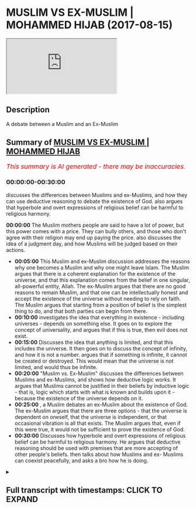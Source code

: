 # MUSLIM VS EX-MUSLIM | MOHAMMED HIJAB (2017-08-15)

<iframe loading='lazy' allow='autoplay' src='https://www.youtube.com/embed/U_vSh7wXQGI'></iframe>

## Description

A debate between a Muslim and an Ex-Muslim

## Summary of [MUSLIM VS EX-MUSLIM | MOHAMMED HIJAB](https://www.youtube.com/watch?v=U_vSh7wXQGI)

*<span style="color:red; font-size:125%">This summary is AI generated - there may be inaccuracies</span>. [](/)*

### <a onclick="modifyYTiframeseektime('0')">00:00:00-00:30:00</a>

discusses the differences between Muslims and ex-Muslims, and how they can use deductive reasoning to debate the existence of God.  also argues that hyperbole and overt expressions of religious belief can be harmful to religious harmony.

**<a onclick="modifyYTiframeseektime('0')">00:00:00</a>** The Muslim mothers people are said to have a lot of power, but this power comes with a price. They can bully others, and those who don't agree with their religion may end up paying the price.  also discusses the idea of a judgment day, and how Muslims will be judged based on their actions.

* **<a onclick="modifyYTiframeseektime('300')">00:05:00</a>** This Muslim and ex-Muslim discussion addresses the reasons why one becomes a Muslim and why one might leave Islam. The Muslim argues that there is a coherent explanation for the existence of the universe, and that this explanation comes from the belief in one singular, all-powerful entity, Allah. The ex-Muslim argues that there are no good reasons to remain Muslim, and that one can be intellectually honest and accept the existence of the universe without needing to rely on faith. The Muslim argues that starting from a position of belief is the simplest thing to do, and that both parties can begin from there.
* **<a onclick="modifyYTiframeseektime('600')">00:10:00</a>** investigates the idea that everything in existence - including universes - depends on something else. It goes on to explore the concept of universality, and argues that if this is true, then evil does not exist.
* **<a onclick="modifyYTiframeseektime('900')">00:15:00</a>** Discusses the idea that anything is limited, and that this includes the universe. It then goes on to discuss the concept of infinity, and how it is not a number. argues that if something is infinite, it cannot be created or destroyed. This would mean that the universe is not limited, and would thus be infinite.
* **<a onclick="modifyYTiframeseektime('1200')">00:20:00</a>**  "Muslim vs. Ex-Muslim" discusses the differences between Muslims and ex-Muslims, and shows how deductive logic works. It argues that Muslims cannot be justified in their beliefs by inductive logic - that is, logic which starts with what is known and builds upon it - because the existence of the universe depends on it.
* **<a onclick="modifyYTiframeseektime('1500')">00:25:00</a>** , a Muslim debates an ex-Muslim about the existence of God. The ex-Muslim argues that there are three options - that the universe is dependent on oneself, that the universe is independent, or that occasional vibration is all that exists. The Muslim argues that, even if this were true, it would not be sufficient to prove the existence of God.
* **<a onclick="modifyYTiframeseektime('1800')">00:30:00</a>** Discusses how hyperbole and overt expressions of religious belief can be harmful to religious harmony. He argues that deductive reasoning should be used with premises that are more accepting of other people's beliefs. then talks about how Muslims and ex- Muslims can coexist peacefully, and asks a bro how he is doing.

<details><summary><h2>Full transcript with timestamps: CLICK TO EXPAND</h2></summary>

<a onclick="modifyYTiframeseektime('0')">0:00:00</a> the Muslim mothers people how big of a  
<a onclick="modifyYTiframeseektime('5')">0:00:05</a> family living initiative is that people  
<a onclick="modifyYTiframeseektime('7')">0:00:07</a> don't hate them child again so what  
<a onclick="modifyYTiframeseektime('11')">0:00:11</a> power do they in this country they  
<a onclick="modifyYTiframeseektime('13')">0:00:13</a> shouldn't have a lot of power by just  
<a onclick="modifyYTiframeseektime('15')">0:00:15</a> not the weight of the law and the  
<a onclick="modifyYTiframeseektime('17')">0:00:17</a> general survive here within their  
<a onclick="modifyYTiframeseektime('19')">0:00:19</a> community friendly have a hell of a  
<a onclick="modifyYTiframeseektime('21')">0:00:21</a> little power and rush is anyone anywhere  
<a onclick="modifyYTiframeseektime('22')">0:00:22</a> yeah accepted but what I would say is  
<a onclick="modifyYTiframeseektime('25')">0:00:25</a> that you know no I can go from there  
<a onclick="modifyYTiframeseektime('27')">0:00:27</a> you'll notice his son begins believe in  
<a onclick="modifyYTiframeseektime('29')">0:00:29</a> and not have a name in in Genesis 922 oh  
<a onclick="modifyYTiframeseektime('38')">0:00:38</a> yeah to do that what not something up I  
<a onclick="modifyYTiframeseektime('41')">0:00:41</a> will say that while we fail I will  
<a onclick="modifyYTiframeseektime('44')">0:00:44</a> hopefully a plea to the people are  
<a onclick="modifyYTiframeseektime('46')">0:00:46</a> watching for yeah people like my money  
<a onclick="modifyYTiframeseektime('48')">0:00:48</a> it's honestly the best thing  
<a onclick="modifyYTiframeseektime('51')">0:00:51</a> to do with someone estate yes is to be  
<a onclick="modifyYTiframeseektime('57')">0:00:57</a> planted and our beautiful suburban about  
<a onclick="modifyYTiframeseektime('60')">0:01:00</a> yourself i okay what / - here if they  
<a onclick="modifyYTiframeseektime('63')">0:01:03</a> don't want to do it in this case  
<a onclick="modifyYTiframeseektime('65')">0:01:05</a> beautiful but do not see that this is to  
<a onclick="modifyYTiframeseektime('71')">0:01:11</a> be some extra either hatred or extra  
<a onclick="modifyYTiframeseektime('73')">0:01:13</a> need to change your conveyor and the  
<a onclick="modifyYTiframeseektime('78')">0:01:18</a> general car guy you get that here  
<a onclick="modifyYTiframeseektime('79')">0:01:19</a> because what it is you see this crater  
<a onclick="modifyYTiframeseektime('81')">0:01:21</a> yes and what you've done I've not gonna  
<a onclick="modifyYTiframeseektime('84')">0:01:24</a> lie to you break it seen as one of the  
<a onclick="modifyYTiframeseektime('86')">0:01:26</a> worst thing you can do  
<a onclick="modifyYTiframeseektime('88')">0:01:28</a> let me tell you something that maybe  
<a onclick="modifyYTiframeseektime('89')">0:01:29</a> someone about when you say that is one  
<a onclick="modifyYTiframeseektime('91')">0:01:31</a> of the worst things you can do that's  
<a onclick="modifyYTiframeseektime('92')">0:01:32</a> just an example of how bullying this  
<a onclick="modifyYTiframeseektime('95')">0:01:35</a> religion is and how it forces people let  
<a onclick="modifyYTiframeseektime('97')">0:01:37</a> me go find it let me do something right  
<a onclick="modifyYTiframeseektime('99')">0:01:39</a> basil who will know this yeah  
<a onclick="modifyYTiframeseektime('103')">0:01:43</a> some people after question and it's a  
<a onclick="modifyYTiframeseektime('106')">0:01:46</a> fun place if you're born from the family  
<a onclick="modifyYTiframeseektime('108')">0:01:48</a> you have an advantage if you look at the  
<a onclick="modifyYTiframeseektime('112')">0:01:52</a> theological perspective if it means that  
<a onclick="modifyYTiframeseektime('114')">0:01:54</a> only it is our machinery yet if Thomas  
<a onclick="modifyYTiframeseektime('117')">0:01:57</a> true and you're born to lose the family  
<a onclick="modifyYTiframeseektime('119')">0:01:59</a> becomes very contem I'm very very  
<a onclick="modifyYTiframeseektime('122')">0:02:02</a> unforgiving yet so they think why would  
<a onclick="modifyYTiframeseektime('125')">0:02:05</a> somebody in the starting line up already  
<a onclick="modifyYTiframeseektime('128')">0:02:08</a> yes I win decides to go to the back I  
<a onclick="modifyYTiframeseektime('131')">0:02:11</a> try all from a much more less abundance  
<a onclick="modifyYTiframeseektime('134')">0:02:14</a> of is exactly the reason is because I'm  
<a onclick="modifyYTiframeseektime('136')">0:02:16</a> intellectually honest and I look at the  
<a onclick="modifyYTiframeseektime('138')">0:02:18</a> arguments why it's our mystery and  
<a onclick="modifyYTiframeseektime('140')">0:02:20</a> there's no garage anonymity no good  
<a onclick="modifyYTiframeseektime('142')">0:02:22</a> reason to believe in so much work I have  
<a onclick="modifyYTiframeseektime('147')">0:02:27</a> aa sole person for that no one's going  
<a onclick="modifyYTiframeseektime('149')">0:02:29</a> to say in the sponsorship okay you know  
<a onclick="modifyYTiframeseektime('151')">0:02:31</a> I'm in a slump phase 988 and this was  
<a onclick="modifyYTiframeseektime('154')">0:02:34</a> also quickie version of dionysis by  
<a onclick="modifyYTiframeseektime('157')">0:02:37</a> Jessica and nothing new in the general  
<a onclick="modifyYTiframeseektime('160')">0:02:40</a> matter there no person like you know you  
<a onclick="modifyYTiframeseektime('162')">0:02:42</a> can say eight is any money I am mayor  
<a onclick="modifyYTiframeseektime('165')">0:02:45</a> design it is Christian or whatever  
<a onclick="modifyYTiframeseektime('168')">0:02:48</a> we know the firaon in 448 accessorize a  
<a onclick="modifyYTiframeseektime('174')">0:02:54</a> short of being welcomed Iraqi desert see  
<a onclick="modifyYTiframeseektime('175')">0:02:55</a> God's Allah forgive that person  
<a onclick="modifyYTiframeseektime('178')">0:02:58</a> who as I said with him because it harder  
<a onclick="modifyYTiframeseektime('181')">0:03:01</a> when you forgive whoever else whereby  
<a onclick="modifyYTiframeseektime('184')">0:03:04</a> healthy one again so ship or deleted he  
<a onclick="modifyYTiframeseektime('187')">0:03:07</a> died upon it then we'll including the  
<a onclick="modifyYTiframeseektime('189')">0:03:09</a> idea that you should be in eternal  
<a onclick="modifyYTiframeseektime('191')">0:03:11</a> Hellfire yeah however people realize  
<a onclick="modifyYTiframeseektime('194')">0:03:14</a> there's been no support section to the  
<a onclick="modifyYTiframeseektime('195')">0:03:15</a> schools yeah which is mentioned in  
<a onclick="modifyYTiframeseektime('197')">0:03:17</a> chapter 17 verse 15 where lot of our  
<a onclick="modifyYTiframeseektime('200')">0:03:20</a> colleges are putting a mod if we have to  
<a onclick="modifyYTiframeseektime('202')">0:03:22</a> have our whole to the sway of people  
<a onclick="modifyYTiframeseektime('204')">0:03:24</a> were to be sent in all this in the field  
<a onclick="modifyYTiframeseektime('207')">0:03:27</a> of business and all over the north of  
<a onclick="modifyYTiframeseektime('209')">0:03:29</a> may have made that was America if you  
<a onclick="modifyYTiframeseektime('212')">0:03:32</a> are look at the hot rock yeah people of  
<a onclick="modifyYTiframeseektime('217')">0:03:37</a> misogyny go back anyways all of these  
<a onclick="modifyYTiframeseektime('221')">0:03:41</a> words indicate to us if someone for  
<a onclick="modifyYTiframeseektime('223')">0:03:43</a> example type in ACS yeah well you didn't  
<a onclick="modifyYTiframeseektime('226')">0:03:46</a> know impactful some believe the Bible go  
<a onclick="modifyYTiframeseektime('228')">0:03:48</a> or he is not a Christian you've never  
<a onclick="modifyYTiframeseektime('229')">0:03:49</a> heard of it um never look like yeah we  
<a onclick="modifyYTiframeseektime('232')">0:03:52</a> don't see that person is going to know  
<a onclick="modifyYTiframeseektime('233')">0:03:53</a> that person to Brooks inhibit at work is  
<a onclick="modifyYTiframeseektime('236')">0:03:56</a> then you be dodging erection analysis  
<a onclick="modifyYTiframeseektime('238')">0:03:58</a> what will happen according to the  
<a onclick="modifyYTiframeseektime('240')">0:04:00</a> original plan  
<a onclick="modifyYTiframeseektime('241')">0:04:01</a> in fact and there's a high be funded you  
<a onclick="modifyYTiframeseektime('244')">0:04:04</a> will be proud to defend early on the day  
<a onclick="modifyYTiframeseektime('245')">0:04:05</a> of judgment because up what will you  
<a onclick="modifyYTiframeseektime('248')">0:04:08</a> judgment be based on God's will give  
<a onclick="modifyYTiframeseektime('250')">0:04:10</a> them a crucified Taylor I'm saying is  
<a onclick="modifyYTiframeseektime('253')">0:04:13</a> know nothing about because you don't  
<a onclick="modifyYTiframeseektime('255')">0:04:15</a> know what God wanted in the you yes but  
<a onclick="modifyYTiframeseektime('259')">0:04:19</a> he could have been a rapist and murderer  
<a onclick="modifyYTiframeseektime('260')">0:04:20</a> few a charitable person yes so that  
<a onclick="modifyYTiframeseektime('263')">0:04:23</a> really matters as far as I'm gay right  
<a onclick="modifyYTiframeseektime('264')">0:04:24</a> so what does doesn't always sort of you  
<a onclick="modifyYTiframeseektime('266')">0:04:26</a> is basically according to that logic you  
<a onclick="modifyYTiframeseektime('269')">0:04:29</a> win there's some heavy surveying  
<a onclick="modifyYTiframeseektime('270')">0:04:30</a> equipment like in terms of jumpers or  
<a onclick="modifyYTiframeseektime('272')">0:04:32</a> higher and he does it by having trusting  
<a onclick="modifyYTiframeseektime('274')">0:04:34</a> God obvious cuddles and anyway the point  
<a onclick="modifyYTiframeseektime('276')">0:04:36</a> being that Dobies independence house  
<a onclick="modifyYTiframeseektime('280')">0:04:40</a> so one thing is and in the movement  
<a onclick="modifyYTiframeseektime('282')">0:04:42</a> where the where their assumption was  
<a onclick="modifyYTiframeseektime('284')">0:04:44</a> that Muslim power had for born advantage  
<a onclick="modifyYTiframeseektime('286')">0:04:46</a> because they are born into a family  
<a onclick="modifyYTiframeseektime('288')">0:04:48</a> actually the truth is that you could  
<a onclick="modifyYTiframeseektime('292')">0:04:52</a> have more of a problem as a Muslim  
<a onclick="modifyYTiframeseektime('296')">0:04:56</a> warning and with your family  
<a onclick="modifyYTiframeseektime('298')">0:04:58</a> could you very close to the money that  
<a onclick="modifyYTiframeseektime('299')">0:04:59</a> if you are an atheist  
<a onclick="modifyYTiframeseektime('301')">0:05:01</a> if either great is around a sea of  
<a onclick="modifyYTiframeseektime('303')">0:05:03</a> marijuana okay but the thing is I don't  
<a onclick="modifyYTiframeseektime('305')">0:05:05</a> really care because the price is yeah I  
<a onclick="modifyYTiframeseektime('307')">0:05:07</a> would often only clear before it is true  
<a onclick="modifyYTiframeseektime('309')">0:05:09</a> whereas are not very unlikely to be  
<a onclick="modifyYTiframeseektime('312')">0:05:12</a> Juliet  
<a onclick="modifyYTiframeseektime('312')">0:05:12</a> there is no kids because what you're  
<a onclick="modifyYTiframeseektime('314')">0:05:14</a> doing is send me with the Hellfire for  
<a onclick="modifyYTiframeseektime('316')">0:05:16</a> being a situation where I should have  
<a onclick="modifyYTiframeseektime('317')">0:05:17</a> respected that one communitas one side  
<a onclick="modifyYTiframeseektime('319')">0:05:19</a> but guess what what we want to say that  
<a onclick="modifyYTiframeseektime('324')">0:05:24</a> I'm not ready I'm but you're trying to  
<a onclick="modifyYTiframeseektime('327')">0:05:27</a> make me think that there is a bigger  
<a onclick="modifyYTiframeseektime('329')">0:05:29</a> reason for me to not leave Islam because  
<a onclick="modifyYTiframeseektime('332')">0:05:32</a> this is the biggest one suppose that I  
<a onclick="modifyYTiframeseektime('333')">0:05:33</a> just want I'm telling you that first  
<a onclick="modifyYTiframeseektime('335')">0:05:35</a> established that is true first and I  
<a onclick="modifyYTiframeseektime('337')">0:05:37</a> will agree with your establish this  
<a onclick="modifyYTiframeseektime('339')">0:05:39</a> truth there's no good reason for me to  
<a onclick="modifyYTiframeseektime('340')">0:05:40</a> live is also fiction opposite there is  
<a onclick="modifyYTiframeseektime('343')">0:05:43</a> waffles on but I want to show you that  
<a onclick="modifyYTiframeseektime('346')">0:05:46</a> this was a misconception that people  
<a onclick="modifyYTiframeseektime('347')">0:05:47</a> have other news nothing or more missing  
<a onclick="modifyYTiframeseektime('350')">0:05:50</a> so really directed you over those have  
<a onclick="modifyYTiframeseektime('352')">0:05:52</a> something like yes relevant is relevant  
<a onclick="modifyYTiframeseektime('354')">0:05:54</a> now in our school because  
<a onclick="modifyYTiframeseektime('359')">0:05:59</a> now I just inform you of percent yeah  
<a onclick="modifyYTiframeseektime('360')">0:06:00</a> why do you look like  
<a onclick="modifyYTiframeseektime('362')">0:06:02</a> I left a sound because when I was  
<a onclick="modifyYTiframeseektime('364')">0:06:04</a> younger I used to be a Muslim like you  
<a onclick="modifyYTiframeseektime('365')">0:06:05</a> got amorphousness back yet to pray as if  
<a onclick="modifyYTiframeseektime('367')">0:06:07</a> you wouldn't agree I was grateful  
<a onclick="modifyYTiframeseektime('369')">0:06:09</a> ex-wife you love reading books for  
<a onclick="modifyYTiframeseektime('371')">0:06:11</a> everyone yes I found out about a lot of  
<a onclick="modifyYTiframeseektime('373')">0:06:13</a> other ways of looking at the world which  
<a onclick="modifyYTiframeseektime('374')">0:06:14</a> were very different from the Sun and  
<a onclick="modifyYTiframeseektime('375')">0:06:15</a> definitely contradicted some place came  
<a onclick="modifyYTiframeseektime('377')">0:06:17</a> into my head yeah maybe so important  
<a onclick="modifyYTiframeseektime('379')">0:06:19</a> severe don't have enough work born it's  
<a onclick="modifyYTiframeseektime('381')">0:06:21</a> like my first four three two distinct  
<a onclick="modifyYTiframeseektime('382')">0:06:22</a> industry so I said you know what I could  
<a onclick="modifyYTiframeseektime('385')">0:06:25</a> find out lots of different things about  
<a onclick="modifyYTiframeseektime('386')">0:06:26</a> things but I am I ever going to notice  
<a onclick="modifyYTiframeseektime('387')">0:06:27</a> it too and less intellectually honest  
<a onclick="modifyYTiframeseektime('389')">0:06:29</a> and being intellectually honest means I  
<a onclick="modifyYTiframeseektime('391')">0:06:31</a> will accept the things I think I know  
<a onclick="modifyYTiframeseektime('393')">0:06:33</a> the things I think when I could you  
<a onclick="modifyYTiframeseektime('395')">0:06:35</a> possibly find out and the things I think  
<a onclick="modifyYTiframeseektime('397')">0:06:37</a> I don't know a person register again how  
<a onclick="modifyYTiframeseektime('401')">0:06:41</a> to be an imprecatory I want to know  
<a onclick="modifyYTiframeseektime('402')">0:06:42</a> where you're from India how long did you  
<a onclick="modifyYTiframeseektime('405')">0:06:45</a> know it is like you said that the very  
<a onclick="modifyYTiframeseektime('408')">0:06:48</a> now I'll find us a like epistemological  
<a onclick="modifyYTiframeseektime('411')">0:06:51</a> framework of the same however I knew you  
<a onclick="modifyYTiframeseektime('415')">0:06:55</a> realize it because of it to the slammer  
<a onclick="modifyYTiframeseektime('417')">0:06:57</a> so what all the things that you realize  
<a onclick="modifyYTiframeseektime('419')">0:06:59</a> for example I did innovation there's  
<a onclick="modifyYTiframeseektime('421')">0:07:01</a> another religion which seems to have a  
<a onclick="modifyYTiframeseektime('422')">0:07:02</a> pod this is a different book from from  
<a onclick="modifyYTiframeseektime('424')">0:07:04</a> this angle one how do I know which is  
<a onclick="modifyYTiframeseektime('426')">0:07:06</a> the true good I always a pushing that's  
<a onclick="modifyYTiframeseektime('428')">0:07:08</a> a good Christian girl I like the  
<a onclick="modifyYTiframeseektime('430')">0:07:10</a> Christian in the face of it's a lot of  
<a onclick="modifyYTiframeseektime('431')">0:07:11</a> our commercial oppression player these  
<a onclick="modifyYTiframeseektime('433')">0:07:13</a> are to be how do you know why am i he  
<a onclick="modifyYTiframeseektime('436')">0:07:16</a> asked me to open like open the question  
<a onclick="modifyYTiframeseektime('437')">0:07:17</a> here why my mom was the rest of a person  
<a onclick="modifyYTiframeseektime('440')">0:07:20</a> under video I said to him the reason why  
<a onclick="modifyYTiframeseektime('443')">0:07:23</a> I am a Muslim first and foremost because  
<a onclick="modifyYTiframeseektime('446')">0:07:26</a> number one I believe that the most  
<a onclick="modifyYTiframeseektime('449')">0:07:29</a> coherent explanation why we are here and  
<a onclick="modifyYTiframeseektime('452')">0:07:32</a> oppression of the universe is there was  
<a onclick="modifyYTiframeseektime('454')">0:07:34</a> one singular entity that created the  
<a onclick="modifyYTiframeseektime('456')">0:07:36</a> universe and that when you should  
<a onclick="modifyYTiframeseektime('458')">0:07:38</a> worship therefore heaven that rather  
<a onclick="modifyYTiframeseektime('460')">0:07:40</a> than healthy from because that was the  
<a onclick="modifyYTiframeseektime('461')">0:07:41</a> Christian contained I knew we wanted to  
<a onclick="modifyYTiframeseektime('463')">0:07:43</a> thank you very much answered this washes  
<a onclick="modifyYTiframeseektime('465')">0:07:45</a> you might actually when I looked at when  
<a onclick="modifyYTiframeseektime('471')">0:07:51</a> I looked at other religions like for  
<a onclick="modifyYTiframeseektime('473')">0:07:53</a> example if you look at the six or seven  
<a onclick="modifyYTiframeseektime('474')">0:07:54</a> were major world religion can my  
<a onclick="modifyYTiframeseektime('477')">0:07:57</a> creation I'm sure I'm sure you'll agree  
<a onclick="modifyYTiframeseektime('479')">0:07:59</a> with me is that week when it comes to  
<a onclick="modifyYTiframeseektime('481')">0:08:01</a> uncompromising will appears again salami  
<a onclick="modifyYTiframeseektime('484')">0:08:04</a> the most strict so for example the  
<a onclick="modifyYTiframeseektime('486')">0:08:06</a> Christian faith there are no tricks what  
<a onclick="modifyYTiframeseektime('488')">0:08:08</a> to do it true no slimy like number my  
<a onclick="modifyYTiframeseektime('491')">0:08:11</a> premise was but I believe that the most  
<a onclick="modifyYTiframeseektime('493')">0:08:13</a> coherent explanation who universe being  
<a onclick="modifyYTiframeseektime('498')">0:08:18</a> in existence when maybe in may not be  
<a onclick="modifyYTiframeseektime('500')">0:08:20</a> maintainable  
<a onclick="modifyYTiframeseektime('501')">0:08:21</a> was that there was one singular entity  
<a onclick="modifyYTiframeseektime('504')">0:08:24</a> which I call let's say Allah God where  
<a onclick="modifyYTiframeseektime('507')">0:08:27</a> we won :  
<a onclick="modifyYTiframeseektime('508')">0:08:28</a> and then this entropy is brought right  
<a onclick="modifyYTiframeseektime('511')">0:08:31</a> to the universe failure yes  
<a onclick="modifyYTiframeseektime('514')">0:08:34</a> yeah I conceive good reasons to think in  
<a onclick="modifyYTiframeseektime('515')">0:08:35</a> that because I used to think that and  
<a onclick="modifyYTiframeseektime('517')">0:08:37</a> then when I realized that there was  
<a onclick="modifyYTiframeseektime('518')">0:08:38</a> actually physical explanation for pretty  
<a onclick="modifyYTiframeseektime('520')">0:08:40</a> much everything that we normally hold  
<a onclick="modifyYTiframeseektime('522')">0:08:42</a> but in position both unnecessary  
<a onclick="modifyYTiframeseektime('525')">0:08:45</a> dependency to make up amiable right so  
<a onclick="modifyYTiframeseektime('527')">0:08:47</a> like you know from becoming infected  
<a onclick="modifyYTiframeseektime('530')">0:08:50</a> as you know I really brought your media  
<a onclick="modifyYTiframeseektime('536')">0:08:56</a> book that you make rap yo why you were  
<a onclick="modifyYTiframeseektime('540')">0:09:00</a> saying with that and he even said this  
<a onclick="modifyYTiframeseektime('541')">0:09:01</a> to 100 roses when he met my body oh yeah  
<a onclick="modifyYTiframeseektime('545')">0:09:05</a> I played that door yeah that's what  
<a onclick="modifyYTiframeseektime('547')">0:09:07</a> business we go to but you know you  
<a onclick="modifyYTiframeseektime('549')">0:09:09</a> believe in our God that wants prayers  
<a onclick="modifyYTiframeseektime('552')">0:09:12</a> and the merciful that look he's right  
<a onclick="modifyYTiframeseektime('555')">0:09:15</a> yeah if you cannot prove every absolute  
<a onclick="modifyYTiframeseektime('558')">0:09:18</a> pure for tomorrow  
<a onclick="modifyYTiframeseektime('560')">0:09:20</a> I don't think you can continue okay but  
<a onclick="modifyYTiframeseektime('562')">0:09:22</a> you can't even prove him this is what I  
<a onclick="modifyYTiframeseektime('566')">0:09:26</a> wanted to happen  
<a onclick="modifyYTiframeseektime('567')">0:09:27</a> I understand when you're here appreciate  
<a onclick="modifyYTiframeseektime('569')">0:09:29</a> the fact that we are having a proper  
<a onclick="modifyYTiframeseektime('571')">0:09:31</a> conversation but really what it comes  
<a onclick="modifyYTiframeseektime('573')">0:09:33</a> down to is what's the starting point now  
<a onclick="modifyYTiframeseektime('575')">0:09:35</a> the coin three is we have to accept that  
<a onclick="modifyYTiframeseektime('578')">0:09:38</a> the universe except the universe exists  
<a onclick="modifyYTiframeseektime('581')">0:09:41</a> then we don't you go help your question  
<a onclick="modifyYTiframeseektime('583')">0:09:43</a> here is where we start from is crucial  
<a onclick="modifyYTiframeseektime('586')">0:09:46</a> now where we do start from there believe  
<a onclick="modifyYTiframeseektime('588')">0:09:48</a> every business I believe the universe  
<a onclick="modifyYTiframeseektime('590')">0:09:50</a> exists because you believe yes I believe  
<a onclick="modifyYTiframeseektime('593')">0:09:53</a> that is a new believe you agree yes I  
<a onclick="modifyYTiframeseektime('595')">0:09:55</a> believe have rush mental a new baby  
<a onclick="modifyYTiframeseektime('597')">0:09:57</a> imagination now we can start from here  
<a onclick="modifyYTiframeseektime('599')">0:09:59</a> will be the simply thing and we both  
<a onclick="modifyYTiframeseektime('601')">0:10:01</a> assumed them yet let's have a  
<a onclick="modifyYTiframeseektime('602')">0:10:02</a> conversation  
<a onclick="modifyYTiframeseektime('603')">0:10:03</a> okay now why do you think what is okay  
<a onclick="modifyYTiframeseektime('605')">0:10:05</a> I'm going to pour for you  
<a onclick="modifyYTiframeseektime('610')">0:10:10</a> - Elam everything with limits my  
<a onclick="modifyYTiframeseektime('615')">0:10:15</a> vulnerable with limited mary game  
<a onclick="modifyYTiframeseektime('618')">0:10:18</a> everything will be available but if  
<a onclick="modifyYTiframeseektime('619')">0:10:19</a> there is no popping out I don't know  
<a onclick="modifyYTiframeseektime('625')">0:10:25</a> anything that exists is here yeah has  
<a onclick="modifyYTiframeseektime('629')">0:10:29</a> limited variables not a minion and  
<a onclick="modifyYTiframeseektime('631')">0:10:31</a> they're benign does everything have  
<a onclick="modifyYTiframeseektime('632')">0:10:32</a> limited variable universe and I okay the  
<a onclick="modifyYTiframeseektime('635')">0:10:35</a> point of everything our observation  
<a onclick="modifyYTiframeseektime('637')">0:10:37</a> which have limited variables this is  
<a onclick="modifyYTiframeseektime('639')">0:10:39</a> everything  
<a onclick="modifyYTiframeseektime('639')">0:10:39</a> yeah okay everything that was an  
<a onclick="modifyYTiframeseektime('642')">0:10:42</a> emergency in it depends upon something  
<a onclick="modifyYTiframeseektime('645')">0:10:45</a> okay well I don't know really another  
<a onclick="modifyYTiframeseektime('650')">0:10:50</a> know what never you're talking out now  
<a onclick="modifyYTiframeseektime('652')">0:10:52</a> the depends you have you say everything  
<a onclick="modifyYTiframeseektime('655')">0:10:55</a> and you're talking about Pacific Life  
<a onclick="modifyYTiframeseektime('656')">0:10:56</a> that's a different point from everything  
<a onclick="modifyYTiframeseektime('659')">0:10:59</a> as in every single atom and quantum  
<a onclick="modifyYTiframeseektime('661')">0:11:01</a> level of everything so essentially we  
<a onclick="modifyYTiframeseektime('664')">0:11:04</a> talk about it with the science again  
<a onclick="modifyYTiframeseektime('665')">0:11:05</a> depending on quantum realities  
<a onclick="modifyYTiframeseektime('667')">0:11:07</a> everything is everything and everything  
<a onclick="modifyYTiframeseektime('669')">0:11:09</a> does relate to everything else right so  
<a onclick="modifyYTiframeseektime('670')">0:11:10</a> you would agree that well it very well  
<a onclick="modifyYTiframeseektime('673')">0:11:13</a> not in the sense that there's a linear  
<a onclick="modifyYTiframeseektime('675')">0:11:15</a> structure I mean it depends on this and  
<a onclick="modifyYTiframeseektime('677')">0:11:17</a> disciplines of this no not over here in  
<a onclick="modifyYTiframeseektime('679')">0:11:19</a> the universe depends everything else so  
<a onclick="modifyYTiframeseektime('681')">0:11:21</a> here what you said is that it is not  
<a onclick="modifyYTiframeseektime('683')">0:11:23</a> have to be a linear structure I do  
<a onclick="modifyYTiframeseektime('687')">0:11:27</a> you [ __ ] [ __ ] shame I'm not I'm  
<a onclick="modifyYTiframeseektime('691')">0:11:31</a> talking about penises limiting one thing  
<a onclick="modifyYTiframeseektime('693')">0:11:33</a> relying on one thing else yes choose  
<a onclick="modifyYTiframeseektime('695')">0:11:35</a> this is that simple fact of Alleluia  
<a onclick="modifyYTiframeseektime('697')">0:11:37</a> everything is right I'm sorry you're  
<a onclick="modifyYTiframeseektime('699')">0:11:39</a> saying that for example doesn't have to  
<a onclick="modifyYTiframeseektime('702')">0:11:42</a> relate to a linear structure which is  
<a onclick="modifyYTiframeseektime('704')">0:11:44</a> based on some part of time okay I didn't  
<a onclick="modifyYTiframeseektime('710')">0:11:50</a> prepare to give up my linear structure  
<a onclick="modifyYTiframeseektime('712')">0:11:52</a> IQs you you said that everything is  
<a onclick="modifyYTiframeseektime('715')">0:11:55</a> known words you said that everything has  
<a onclick="modifyYTiframeseektime('717')">0:11:57</a> it deserved  
<a onclick="modifyYTiframeseektime('718')">0:11:58</a> okay so the universe have them variables  
<a onclick="modifyYTiframeseektime('722')">0:12:02</a> like it therefore the universe depends  
<a onclick="modifyYTiframeseektime('725')">0:12:05</a> upon something else or you see this is  
<a onclick="modifyYTiframeseektime('729')">0:12:09</a> not living that logic you're using about  
<a onclick="modifyYTiframeseektime('731')">0:12:11</a> things you've learnt about within the  
<a onclick="modifyYTiframeseektime('733')">0:12:13</a> universe you are now going to apply that  
<a onclick="modifyYTiframeseektime('735')">0:12:15</a> logic to universal that's a big step to  
<a onclick="modifyYTiframeseektime('738')">0:12:18</a> me Armour if you are because I'm not a  
<a onclick="modifyYTiframeseektime('740')">0:12:20</a> universal by this universe all what  
<a onclick="modifyYTiframeseektime('744')">0:12:24</a> we're saying about this is about the  
<a onclick="modifyYTiframeseektime('746')">0:12:26</a> first balloon event that you what you're  
<a onclick="modifyYTiframeseektime('747')">0:12:27</a> saying by this university depends on  
<a onclick="modifyYTiframeseektime('748')">0:12:28</a> something else  
<a onclick="modifyYTiframeseektime('748')">0:12:28</a> why said first so the udemy logic at the  
<a onclick="modifyYTiframeseektime('752')">0:12:32</a> sale of inside the universe one to talk  
<a onclick="modifyYTiframeseektime('754')">0:12:34</a> about how the universe must also be  
<a onclick="modifyYTiframeseektime('756')">0:12:36</a> succumb to that magic you know you know  
<a onclick="modifyYTiframeseektime('758')">0:12:38</a> did you know what you described  
<a onclick="modifyYTiframeseektime('759')">0:12:39</a> something calls the fallacy of  
<a onclick="modifyYTiframeseektime('760')">0:12:40</a> composition yeah that's not one referral  
<a onclick="modifyYTiframeseektime('763')">0:12:43</a> I'm I'm making and these are principles  
<a onclick="modifyYTiframeseektime('766')">0:12:46</a> which I'm not improving and do these  
<a onclick="modifyYTiframeseektime('768')">0:12:48</a> principles limit themselves to the  
<a onclick="modifyYTiframeseektime('769')">0:12:49</a> universe if they do why would they well  
<a onclick="modifyYTiframeseektime('772')">0:12:52</a> so you're saying that we've learned  
<a onclick="modifyYTiframeseektime('773')">0:12:53</a> something about the universe therefore  
<a onclick="modifyYTiframeseektime('775')">0:12:55</a> that tells us how to universities  
<a onclick="modifyYTiframeseektime('776')">0:12:56</a> because you know obviously universes so  
<a onclick="modifyYTiframeseektime('778')">0:12:58</a> how you telling me that you know how do  
<a onclick="modifyYTiframeseektime('780')">0:13:00</a> you know that the universe depends on  
<a onclick="modifyYTiframeseektime('782')">0:13:02</a> something else you don't know nothing  
<a onclick="modifyYTiframeseektime('783')">0:13:03</a> about anything outside this unity I'm  
<a onclick="modifyYTiframeseektime('785')">0:13:05</a> not so maybe there is on the right well  
<a onclick="modifyYTiframeseektime('786')">0:13:06</a> maybe there is nothing outside this  
<a onclick="modifyYTiframeseektime('787')">0:13:07</a> universe and therefore the universe  
<a onclick="modifyYTiframeseektime('789')">0:13:09</a> doesn't depend on any other thing  
<a onclick="modifyYTiframeseektime('791')">0:13:11</a> let me go back here for you to claim  
<a onclick="modifyYTiframeseektime('795')">0:13:15</a> that the universe also depends on an  
<a onclick="modifyYTiframeseektime('797')">0:13:17</a> external thing is an assertion that you  
<a onclick="modifyYTiframeseektime('799')">0:13:19</a> cannot prove let me say it again  
<a onclick="modifyYTiframeseektime('801')">0:13:21</a> yes we agree you said yourself in your  
<a onclick="modifyYTiframeseektime('803')">0:13:23</a> own work that everything in existence  
<a onclick="modifyYTiframeseektime('806')">0:13:26</a> yeah I said everything in the universe  
<a onclick="modifyYTiframeseektime('809')">0:13:29</a> depends on everything else before that  
<a onclick="modifyYTiframeseektime('812')">0:13:32</a> what the price fine I'm concerned honest  
<a onclick="modifyYTiframeseektime('813')">0:13:33</a> today we are only talking about the  
<a onclick="modifyYTiframeseektime('814')">0:13:34</a> universe we're not talking about size  
<a onclick="modifyYTiframeseektime('816')">0:13:36</a> really matter  
<a onclick="modifyYTiframeseektime('817')">0:13:37</a> anything with limited variables depends  
<a onclick="modifyYTiframeseektime('820')">0:13:40</a> upon proper dose that's why I'm in  
<a onclick="modifyYTiframeseektime('824')">0:13:44</a> physiology in psychology on believe that  
<a onclick="modifyYTiframeseektime('827')">0:13:47</a> to talk about university but now you're  
<a onclick="modifyYTiframeseektime('834')">0:13:54</a> talking about everything in the universe  
<a onclick="modifyYTiframeseektime('835')">0:13:55</a> and always universe it no potentiation  
<a onclick="modifyYTiframeseektime('838')">0:13:58</a> event or potential universes all  
<a onclick="modifyYTiframeseektime('842')">0:14:02</a> universes where the basic physical exam  
<a onclick="modifyYTiframeseektime('847')">0:14:07</a> this is Robert in confusion you are  
<a onclick="modifyYTiframeseektime('850')">0:14:10</a> academically why would make sense that  
<a onclick="modifyYTiframeseektime('852')">0:14:12</a> is a matter of role the Mary one name or  
<a onclick="modifyYTiframeseektime('855')">0:14:15</a> the logic of things in the universe  
<a onclick="modifyYTiframeseektime('858')">0:14:18</a> depending on each other also applies to  
<a onclick="modifyYTiframeseektime('860')">0:14:20</a> the universe you said I said nothing  
<a onclick="modifyYTiframeseektime('870')">0:14:30</a> about of evil all right  
<a onclick="modifyYTiframeseektime('872')">0:14:32</a> well you are still claiming there's  
<a onclick="modifyYTiframeseektime('873')">0:14:33</a> something  
<a onclick="modifyYTiframeseektime('876')">0:14:36</a> you're claiming that this universe  
<a onclick="modifyYTiframeseektime('878')">0:14:38</a> depends on something external to this  
<a onclick="modifyYTiframeseektime('880')">0:14:40</a> universe otherwise otherwise you'd agree  
<a onclick="modifyYTiframeseektime('883')">0:14:43</a> with me when I saw everything in the  
<a onclick="modifyYTiframeseektime('884')">0:14:44</a> universe depends on everything in the  
<a onclick="modifyYTiframeseektime('885')">0:14:45</a> universe okay are you saying okay I  
<a onclick="modifyYTiframeseektime('887')">0:14:47</a> understand your point out yes yes I get  
<a onclick="modifyYTiframeseektime('889')">0:14:49</a> you answer yes I understand sorry first  
<a onclick="modifyYTiframeseektime('892')">0:14:52</a> oh yeah the ownership really has three  
<a onclick="modifyYTiframeseektime('894')">0:14:54</a> points yeah you can either say that the  
<a onclick="modifyYTiframeseektime('897')">0:14:57</a> universe is dependent upon itself which  
<a onclick="modifyYTiframeseektime('900')">0:15:00</a> is what you're saying  
<a onclick="modifyYTiframeseektime('900')">0:15:00</a> yeah you said everything in this  
<a onclick="modifyYTiframeseektime('902')">0:15:02</a> universe is eternal women you started  
<a onclick="modifyYTiframeseektime('904')">0:15:04</a> you started this for my sentence about  
<a onclick="modifyYTiframeseektime('907')">0:15:07</a> anything anything that has unlimited  
<a onclick="modifyYTiframeseektime('909')">0:15:09</a> variables yeah that's what I go have new  
<a onclick="modifyYTiframeseektime('912')">0:15:12</a> stuff limited anything that has limited  
<a onclick="modifyYTiframeseektime('913')">0:15:13</a> variables depends on something else  
<a onclick="modifyYTiframeseektime('915')">0:15:15</a> right so fine in school practical  
<a onclick="modifyYTiframeseektime('919')">0:15:19</a> day-to-day terms that might well be true  
<a onclick="modifyYTiframeseektime('920')">0:15:20</a> okay but the fact is we don't know  
<a onclick="modifyYTiframeseektime('922')">0:15:22</a> whether that applies to the universe  
<a onclick="modifyYTiframeseektime('923')">0:15:23</a> itself  
<a onclick="modifyYTiframeseektime('924')">0:15:24</a> not exactly the universe so I to the  
<a onclick="modifyYTiframeseektime('927')">0:15:27</a> unit right show me how I said everything  
<a onclick="modifyYTiframeseektime('929')">0:15:29</a> that my first from this was that  
<a onclick="modifyYTiframeseektime('931')">0:15:31</a> anything was limited variables yeah  
<a onclick="modifyYTiframeseektime('934')">0:15:34</a> depends upon something so first of all  
<a onclick="modifyYTiframeseektime('936')">0:15:36</a> demonstrate the universe has limited  
<a onclick="modifyYTiframeseektime('937')">0:15:37</a> variables then depend why is it so show  
<a onclick="modifyYTiframeseektime('939')">0:15:39</a> me what it depends operator because if  
<a onclick="modifyYTiframeseektime('941')">0:15:41</a> the universe turns out to be infinite  
<a onclick="modifyYTiframeseektime('942')">0:15:42</a> there could be infinite variable as well  
<a onclick="modifyYTiframeseektime('944')">0:15:44</a> and we don't know darn product when I  
<a onclick="modifyYTiframeseektime('946')">0:15:46</a> say infinite well when I say limited  
<a onclick="modifyYTiframeseektime('947')">0:15:47</a> verbal  
<a onclick="modifyYTiframeseektime('948')">0:15:48</a> you agree your view of me that the  
<a onclick="modifyYTiframeseektime('950')">0:15:50</a> universe has limited very well no  
<a onclick="modifyYTiframeseektime('952')">0:15:52</a> actually I don't know because the  
<a onclick="modifyYTiframeseektime('953')">0:15:53</a> universe or they why are infinite  
<a onclick="modifyYTiframeseektime('955')">0:15:55</a> because my brain for the sake of  
<a onclick="modifyYTiframeseektime('956')">0:15:56</a> argument even if it's been there was a  
<a onclick="modifyYTiframeseektime('958')">0:15:58</a> breathing on it yeah but I'm just saying  
<a onclick="modifyYTiframeseektime('959')">0:15:59</a> okay even if it this even if I go back  
<a onclick="modifyYTiframeseektime('962')">0:16:02</a> to that position the fact though we're  
<a onclick="modifyYTiframeseektime('963')">0:16:03</a> not saying for the sake of our you still  
<a onclick="modifyYTiframeseektime('964')">0:16:04</a> have to demonstrate that the universe  
<a onclick="modifyYTiframeseektime('966')">0:16:06</a> actually is that case and what does the  
<a onclick="modifyYTiframeseektime('968')">0:16:08</a> famous go for it yeah if they're limited  
<a onclick="modifyYTiframeseektime('971')">0:16:11</a> is just way too simple role as a please  
<a onclick="modifyYTiframeseektime('973')">0:16:13</a> oh you're really struggling with limited  
<a onclick="modifyYTiframeseektime('975')">0:16:15</a> variable green for sure it depends on  
<a onclick="modifyYTiframeseektime('976')">0:16:16</a> something else also please this is what  
<a onclick="modifyYTiframeseektime('978')">0:16:18</a> does that even mean mister  
<a onclick="modifyYTiframeseektime('980')">0:16:20</a> who is discussing serious is it easier  
<a onclick="modifyYTiframeseektime('982')">0:16:22</a> in the discussion I'm not look I'm just  
<a onclick="modifyYTiframeseektime('984')">0:16:24</a> talking about rational concept I haven't  
<a onclick="modifyYTiframeseektime('986')">0:16:26</a> even mentioned religion I know there  
<a onclick="modifyYTiframeseektime('988')">0:16:28</a> might be some pressure on YouTube I  
<a onclick="modifyYTiframeseektime('990')">0:16:30</a> don't know any number I don't understand  
<a onclick="modifyYTiframeseektime('992')">0:16:32</a> where your friend age just gets into the  
<a onclick="modifyYTiframeseektime('993')">0:16:33</a> program gets the program let's just take  
<a onclick="modifyYTiframeseektime('996')">0:16:36</a> a simple example are they limited or  
<a onclick="modifyYTiframeseektime('998')">0:16:38</a> unlimited amounts of stars in the  
<a onclick="modifyYTiframeseektime('1000')">0:16:40</a> universe I don't know okay if you think  
<a onclick="modifyYTiframeseektime('1003')">0:16:43</a> if you know the thumb because the  
<a onclick="modifyYTiframeseektime('1004')">0:16:44</a> supernova yeah a supernova is a  
<a onclick="modifyYTiframeseektime('1007')">0:16:47</a> wonderful bias now okay if a sequin over  
<a onclick="modifyYTiframeseektime('1010')">0:16:50</a> happens and you have one left or in the  
<a onclick="modifyYTiframeseektime('1013')">0:16:53</a> universe yes if that happened it does  
<a onclick="modifyYTiframeseektime('1017')">0:16:57</a> unlimited amount of the universe and one  
<a onclick="modifyYTiframeseektime('1019')">0:16:59</a> star by how many stars are there  
<a onclick="modifyYTiframeseektime('1021')">0:17:01</a> negative our names in a month  
<a onclick="modifyYTiframeseektime('1024')">0:17:04</a> it's the universe as a limited amount of  
<a onclick="modifyYTiframeseektime('1027')">0:17:07</a> sighs well I'm limited amount as well  
<a onclick="modifyYTiframeseektime('1028')">0:17:08</a> you're sick with this York yeah yeah  
<a onclick="modifyYTiframeseektime('1030')">0:17:10</a> we're talking about unlimited or limited  
<a onclick="modifyYTiframeseektime('1033')">0:17:13</a> in it as I if I say that you've got  
<a onclick="modifyYTiframeseektime('1035')">0:17:15</a> unlimited amount of puzzle universe  
<a onclick="modifyYTiframeseektime('1037')">0:17:17</a> there and then one star dies for a  
<a onclick="modifyYTiframeseektime('1040')">0:17:20</a> supernova  
<a onclick="modifyYTiframeseektime('1041')">0:17:21</a> do you have unlimited of limited amount  
<a onclick="modifyYTiframeseektime('1043')">0:17:23</a> of problem did you start with the  
<a onclick="modifyYTiframeseektime('1045')">0:17:25</a> limited amount I'm just saying whatever  
<a onclick="modifyYTiframeseektime('1047')">0:17:27</a> if I believe I have an unlimited amount  
<a onclick="modifyYTiframeseektime('1049')">0:17:29</a> and we always do get unlimited amount  
<a onclick="modifyYTiframeseektime('1050')">0:17:30</a> they decide we're limited Ibaka way was  
<a onclick="modifyYTiframeseektime('1052')">0:17:32</a> yeah is willing to minus 1 equals  
<a onclick="modifyYTiframeseektime('1054')">0:17:34</a> infinite suppose in another episode  
<a onclick="modifyYTiframeseektime('1055')">0:17:35</a> Richard you can't have you commit to  
<a onclick="modifyYTiframeseektime('1057')">0:17:37</a> myself if anything - one doesn't exist  
<a onclick="modifyYTiframeseektime('1059')">0:17:39</a> if they're construct which is a  
<a onclick="modifyYTiframeseektime('1061')">0:17:41</a> contradiction in terms  
<a onclick="modifyYTiframeseektime('1062')">0:17:42</a> brief until infinity by right nature you  
<a onclick="modifyYTiframeseektime('1065')">0:17:45</a> can't add or minus P so if you could go  
<a onclick="modifyYTiframeseektime('1067')">0:17:47</a> in that direction for infinite how does  
<a onclick="modifyYTiframeseektime('1069')">0:17:49</a> that mean that you couldn't go from 1  
<a onclick="modifyYTiframeseektime('1071')">0:17:51</a> meter closest incident as well things  
<a onclick="modifyYTiframeseektime('1072')">0:17:52</a> aren't going as okay why not because if  
<a onclick="modifyYTiframeseektime('1075')">0:17:55</a> you take away look if you have an  
<a onclick="modifyYTiframeseektime('1077')">0:17:57</a> infinite amount of stars and you take  
<a onclick="modifyYTiframeseektime('1079')">0:17:59</a> one far away then you have infinity  
<a onclick="modifyYTiframeseektime('1081')">0:18:01</a> minus 1 now you still have been seen  
<a onclick="modifyYTiframeseektime('1083')">0:18:03</a> that's the public contradiction well  
<a onclick="modifyYTiframeseektime('1086')">0:18:06</a> apparently this is embarrassing a little  
<a onclick="modifyYTiframeseektime('1088')">0:18:08</a> embarrassing because infinity is not a  
<a onclick="modifyYTiframeseektime('1090')">0:18:10</a> number  
<a onclick="modifyYTiframeseektime('1090')">0:18:10</a> infinity the process that will go on  
<a onclick="modifyYTiframeseektime('1092')">0:18:12</a> forever we were saying affinities law is  
<a onclick="modifyYTiframeseektime('1094')">0:18:14</a> not an aperture number 1 so is it  
<a onclick="modifyYTiframeseektime('1097')">0:18:17</a> something the contract if I know forever  
<a onclick="modifyYTiframeseektime('1099')">0:18:19</a> there's much here would say if you have  
<a onclick="modifyYTiframeseektime('1103')">0:18:23</a> an infinite amount of stars and you take  
<a onclick="modifyYTiframeseektime('1105')">0:18:25</a> one away is that feasible which is you  
<a onclick="modifyYTiframeseektime('1107')">0:18:27</a> obviously want to read the book  
<a onclick="modifyYTiframeseektime('1110')">0:18:30</a> I do not be the role you have to if you  
<a onclick="modifyYTiframeseektime('1112')">0:18:32</a> have an infinite number of terms and you  
<a onclick="modifyYTiframeseektime('1114')">0:18:34</a> did anything to it boys will be internet  
<a onclick="modifyYTiframeseektime('1116')">0:18:36</a> because it's an ongoing process actually  
<a onclick="modifyYTiframeseektime('1118')">0:18:38</a> a contradiction right because infinity  
<a onclick="modifyYTiframeseektime('1121')">0:18:41</a> plus or minus one is an event it's not  
<a onclick="modifyYTiframeseektime('1124')">0:18:44</a> it doesn't exist that's right that's a  
<a onclick="modifyYTiframeseektime('1125')">0:18:45</a> contradiction of God Rose do not  
<a onclick="modifyYTiframeseektime('1127')">0:18:47</a> understand it when you treat infinity  
<a onclick="modifyYTiframeseektime('1129')">0:18:49</a> it's not anything you're thinking about  
<a onclick="modifyYTiframeseektime('1131')">0:18:51</a> that when you take the range of it  
<a onclick="modifyYTiframeseektime('1132')">0:18:52</a> you're talking about a process that  
<a onclick="modifyYTiframeseektime('1134')">0:18:54</a> we're going forever but no matter what  
<a onclick="modifyYTiframeseektime('1136')">0:18:56</a> you take will give to it will still go  
<a onclick="modifyYTiframeseektime('1137')">0:18:57</a> on parihaka that's why it's done  
<a onclick="modifyYTiframeseektime('1139')">0:18:59</a> anything wouldn't be stuck with the idea  
<a onclick="modifyYTiframeseektime('1140')">0:19:00</a> of is realistic look you have to  
<a onclick="modifyYTiframeseektime('1142')">0:19:02</a> understand so it's not my fault that you  
<a onclick="modifyYTiframeseektime('1143')">0:19:03</a> don't know business matters there's no  
<a onclick="modifyYTiframeseektime('1144')">0:19:04</a> definition of infinity by the way how  
<a onclick="modifyYTiframeseektime('1146')">0:19:06</a> I'm using it's not basic design  
<a onclick="modifyYTiframeseektime('1153')">0:19:13</a> consultants on preparing bottles of  
<a onclick="modifyYTiframeseektime('1157')">0:19:17</a> water yes even when the star goes in a  
<a onclick="modifyYTiframeseektime('1160')">0:19:20</a> row keyboard this is the no Leela movie  
<a onclick="modifyYTiframeseektime('1161')">0:19:21</a> days ago saying I don't know basic math  
<a onclick="modifyYTiframeseektime('1165')">0:19:25</a> this concept you know I'm saying  
<a onclick="modifyYTiframeseektime('1166')">0:19:26</a> misunderstanding is in okay fine even if  
<a onclick="modifyYTiframeseektime('1168')">0:19:28</a> okay so you have to do it or if you try  
<a onclick="modifyYTiframeseektime('1170')">0:19:30</a> to use it like it's a set number and  
<a onclick="modifyYTiframeseektime('1173')">0:19:33</a> therefore very lately for lazy if you  
<a onclick="modifyYTiframeseektime('1176')">0:19:36</a> three infinitely like a number then the  
<a onclick="modifyYTiframeseektime('1178')">0:19:38</a> idea of making something away your mood  
<a onclick="modifyYTiframeseektime('1180')">0:19:40</a> swings a bit we're changing because it's  
<a onclick="modifyYTiframeseektime('1183')">0:19:43</a> a matter if you remember well it's not a  
<a onclick="modifyYTiframeseektime('1184')">0:19:44</a> number it comes even if they're  
<a onclick="modifyYTiframeseektime('1187')">0:19:47</a> interrupts awesome I don't know is it  
<a onclick="modifyYTiframeseektime('1189')">0:19:49</a> possible to create a muscles anyway what  
<a onclick="modifyYTiframeseektime('1191')">0:19:51</a> if I don't know then we might have a  
<a onclick="modifyYTiframeseektime('1192')">0:19:52</a> winner  
<a onclick="modifyYTiframeseektime('1193')">0:19:53</a> I don't know if it's possible or not  
<a onclick="modifyYTiframeseektime('1196')">0:19:56</a> always going out of LMR every single  
<a onclick="modifyYTiframeseektime('1198')">0:19:58</a> variable there is nearly like oh I don't  
<a onclick="modifyYTiframeseektime('1200')">0:20:00</a> know these things may be used there I'm  
<a onclick="modifyYTiframeseektime('1202')">0:20:02</a> saying there is saying you never know  
<a onclick="modifyYTiframeseektime('1204')">0:20:04</a> I'm not very good  
<a onclick="modifyYTiframeseektime('1205')">0:20:05</a> you know quite I'm not invincible weapon  
<a onclick="modifyYTiframeseektime('1208')">0:20:08</a> has a limited number of errors you're  
<a onclick="modifyYTiframeseektime('1209')">0:20:09</a> saying Adam I have an unlimited amount  
<a onclick="modifyYTiframeseektime('1211')">0:20:11</a> sir no I'm saying that if the universe  
<a onclick="modifyYTiframeseektime('1213')">0:20:13</a> turns out to be infinite and the number  
<a onclick="modifyYTiframeseektime('1215')">0:20:15</a> of variables could also work in the  
<a onclick="modifyYTiframeseektime('1217')">0:20:17</a> middle so you're saying in the universe  
<a onclick="modifyYTiframeseektime('1219')">0:20:19</a> so but that's not what supposing right  
<a onclick="modifyYTiframeseektime('1222')">0:20:22</a> so why the structure if the universe in  
<a onclick="modifyYTiframeseektime('1226')">0:20:26</a> time is intimate referring to the right  
<a onclick="modifyYTiframeseektime('1228')">0:20:28</a> perfect I'm driving you home is white  
<a onclick="modifyYTiframeseektime('1230')">0:20:30</a> not one factor even with even in fine  
<a onclick="modifyYTiframeseektime('1243')">0:20:43</a> anyway why I'm saying it this is what  
<a onclick="modifyYTiframeseektime('1247')">0:20:47</a> women ardently yeah heavy ease and you  
<a onclick="modifyYTiframeseektime('1253')">0:20:53</a> can have in a limited amount of verbal  
<a onclick="modifyYTiframeseektime('1255')">0:20:55</a> the pendulum come on variables therefore  
<a onclick="modifyYTiframeseektime('1261')">0:21:01</a> the universal time for my health I you  
<a onclick="modifyYTiframeseektime('1264')">0:21:04</a> said before that the universe everything  
<a onclick="modifyYTiframeseektime('1266')">0:21:06</a> the universe in a very very convenient  
<a onclick="modifyYTiframeseektime('1269')">0:21:09</a> as you said that everything in the  
<a onclick="modifyYTiframeseektime('1271')">0:21:11</a> universe depends upon having  
<a onclick="modifyYTiframeseektime('1274')">0:21:14</a> in German yes that's the thousand for  
<a onclick="modifyYTiframeseektime('1277')">0:21:17</a> our great days in that everything it  
<a onclick="modifyYTiframeseektime('1286')">0:21:26</a> depends in the four images which is I  
<a onclick="modifyYTiframeseektime('1288')">0:21:28</a> was actually the traditional psychology  
<a onclick="modifyYTiframeseektime('1290')">0:21:30</a> and if you cannot be that particular  
<a onclick="modifyYTiframeseektime('1292')">0:21:32</a> situation is the truth it cannot be that  
<a onclick="modifyYTiframeseektime('1294')">0:21:34</a> the secular situation is the truth  
<a onclick="modifyYTiframeseektime('1296')">0:21:36</a> cannot be that the secular situation is  
<a onclick="modifyYTiframeseektime('1298')">0:21:38</a> the truth  
<a onclick="modifyYTiframeseektime('1312')">0:21:52</a> cannot be that a secular situation is  
<a onclick="modifyYTiframeseektime('1315')">0:21:55</a> the truth nope right so what you're  
<a onclick="modifyYTiframeseektime('1317')">0:21:57</a> saying is that everything in this  
<a onclick="modifyYTiframeseektime('1319')">0:21:59</a> universe cannot be explained in terms of  
<a onclick="modifyYTiframeseektime('1321')">0:22:01</a> everything which is not a little take  
<a onclick="modifyYTiframeseektime('1322')">0:22:02</a> place I use the word dependent  
<a onclick="modifyYTiframeseektime('1324')">0:22:04</a> contingent you can say that everything  
<a onclick="modifyYTiframeseektime('1326')">0:22:06</a> is the one over the last day for example  
<a onclick="modifyYTiframeseektime('1327')">0:22:07</a> lap dances at the end of the day you  
<a onclick="modifyYTiframeseektime('1330')">0:22:10</a> know I'm using you're saying I accept we  
<a onclick="modifyYTiframeseektime('1333')">0:22:13</a> memory size we accept the universe  
<a onclick="modifyYTiframeseektime('1335')">0:22:15</a> exists now explain why the universe is  
<a onclick="modifyYTiframeseektime('1337')">0:22:17</a> the way here you need to create a  
<a onclick="modifyYTiframeseektime('1340')">0:22:20</a> magical dimension to fit the budget I  
<a onclick="modifyYTiframeseektime('1342')">0:22:22</a> don't need to see that what makes our  
<a onclick="modifyYTiframeseektime('1344')">0:22:24</a> not have the universe or strong enough I  
<a onclick="modifyYTiframeseektime('1346')">0:22:26</a> will look at the universe itself and  
<a onclick="modifyYTiframeseektime('1347')">0:22:27</a> seek to explain it with in terms of the  
<a onclick="modifyYTiframeseektime('1349')">0:22:29</a> universe if you think that secular  
<a onclick="modifyYTiframeseektime('1351')">0:22:31</a> finebros are you are you saying that the  
<a onclick="modifyYTiframeseektime('1355')">0:22:35</a> universe itself is the present upon the  
<a onclick="modifyYTiframeseektime('1357')">0:22:37</a> universe itself no I'm not saying that  
<a onclick="modifyYTiframeseektime('1359')">0:22:39</a> the existence of the universe depends on  
<a onclick="modifyYTiframeseektime('1361')">0:22:41</a> the universe experiment I'm not saying  
<a onclick="modifyYTiframeseektime('1363')">0:22:43</a> that wasn't I was saying that when you  
<a onclick="modifyYTiframeseektime('1365')">0:22:45</a> said the one thing this reveals how  
<a onclick="modifyYTiframeseektime('1367')">0:22:47</a> would you offer that what the existence  
<a onclick="modifyYTiframeseektime('1368')">0:22:48</a> of universe what is it the federal is it  
<a onclick="modifyYTiframeseektime('1371')">0:22:51</a> you can I have one or two things if it  
<a onclick="modifyYTiframeseektime('1374')">0:22:54</a> depended upon you got the optimal well  
<a onclick="modifyYTiframeseektime('1376')">0:22:56</a> the original of the universe it  
<a onclick="modifyYTiframeseektime('1379')">0:22:59</a> dependent upon its own existence  
<a onclick="modifyYTiframeseektime('1382')">0:23:02</a> one which is I which is circular and  
<a onclick="modifyYTiframeseektime('1384')">0:23:04</a> contradictory the existence of the  
<a onclick="modifyYTiframeseektime('1387')">0:23:07</a> universe existence is dependent or  
<a onclick="modifyYTiframeseektime('1389')">0:23:09</a> contingent or something else which is  
<a onclick="modifyYTiframeseektime('1391')">0:23:11</a> dependent the existence of the universe  
<a onclick="modifyYTiframeseektime('1394')">0:23:14</a> is depend upon dowager's independent  
<a onclick="modifyYTiframeseektime('1396')">0:23:16</a> what is it which is it the end of the  
<a onclick="modifyYTiframeseektime('1398')">0:23:18</a> day I don't know we don't know Donna  
<a onclick="modifyYTiframeseektime('1400')">0:23:20</a> because you fine yeah we'd you know are  
<a onclick="modifyYTiframeseektime('1402')">0:23:22</a> we done okay how logic works if I'm  
<a onclick="modifyYTiframeseektime('1405')">0:23:25</a> break down the time I told you that the  
<a onclick="modifyYTiframeseektime('1407')">0:23:27</a> logic using applied to things within the  
<a onclick="modifyYTiframeseektime('1410')">0:23:30</a> universe you cannot take that logic  
<a onclick="modifyYTiframeseektime('1411')">0:23:31</a> which works within the universe then you  
<a onclick="modifyYTiframeseektime('1414')">0:23:34</a> take you outside and they also acquire  
<a onclick="modifyYTiframeseektime('1416')">0:23:36</a> things right because we've never been  
<a onclick="modifyYTiframeseektime('1417')">0:23:37</a> out there you might not be anything out  
<a onclick="modifyYTiframeseektime('1418')">0:23:38</a> there you're you're assuming I  
<a onclick="modifyYTiframeseektime('1420')">0:23:40</a> established that a hollow did anything  
<a onclick="modifyYTiframeseektime('1422')">0:23:42</a> outside of the physical universe if the  
<a onclick="modifyYTiframeseektime('1425')">0:23:45</a> universe is family exists and that seems  
<a onclick="modifyYTiframeseektime('1428')">0:23:48</a> because of it right the universe  
<a onclick="modifyYTiframeseektime('1430')">0:23:50</a> expanding there is no not why not if you  
<a onclick="modifyYTiframeseektime('1434')">0:23:54</a> tell me what's right tell me why that  
<a onclick="modifyYTiframeseektime('1435')">0:23:55</a> isn't we go right would be another  
<a onclick="modifyYTiframeseektime('1438')">0:23:58</a> universe to be very right so this is one  
<a onclick="modifyYTiframeseektime('1440')">0:24:00</a> thing she is that you don't know nothing  
<a onclick="modifyYTiframeseektime('1441')">0:24:01</a> about whatever where our universe end  
<a onclick="modifyYTiframeseektime('1443')">0:24:03</a> and they make there must be for the  
<a onclick="modifyYTiframeseektime('1445')">0:24:05</a> outside of it  
<a onclick="modifyYTiframeseektime('1446')">0:24:06</a> you don't know nothing about this the  
<a onclick="modifyYTiframeseektime('1447')">0:24:07</a> universe responding there must be  
<a onclick="modifyYTiframeseektime('1449')">0:24:09</a> expanding into something please yes  
<a onclick="modifyYTiframeseektime('1453')">0:24:13</a> not then why there must be something  
<a onclick="modifyYTiframeseektime('1460')">0:24:20</a> there for if expanding to a mostly empty  
<a onclick="modifyYTiframeseektime('1461')">0:24:21</a> space they're pretty tiny flossing and  
<a onclick="modifyYTiframeseektime('1463')">0:24:23</a> straight I say it must be something I  
<a onclick="modifyYTiframeseektime('1464')">0:24:24</a> must do something so uh so what okay so  
<a onclick="modifyYTiframeseektime('1467')">0:24:27</a> here I'm saying to go disembarking I'm  
<a onclick="modifyYTiframeseektime('1470')">0:24:30</a> going to be straightforward no we love  
<a onclick="modifyYTiframeseektime('1471')">0:24:31</a> you look I think what is important what  
<a onclick="modifyYTiframeseektime('1474')">0:24:34</a> are the conceptions or the attributions  
<a onclick="modifyYTiframeseektime('1475')">0:24:35</a> we're going to assign I'm sure you  
<a onclick="modifyYTiframeseektime('1477')">0:24:37</a> remember deliver this is a great please  
<a onclick="modifyYTiframeseektime('1478')">0:24:38</a> ma'am do not limit yourself to the  
<a onclick="modifyYTiframeseektime('1480')">0:24:40</a> systemic Islamic consciousness mantras  
<a onclick="modifyYTiframeseektime('1483')">0:24:43</a> are the fact of the matter is you start  
<a onclick="modifyYTiframeseektime('1484')">0:24:44</a> your deductive logic from what you would  
<a onclick="modifyYTiframeseektime('1486')">0:24:46</a> be as fact these are not fat okay so  
<a onclick="modifyYTiframeseektime('1490')">0:24:50</a> these are the facts deductive logic or  
<a onclick="modifyYTiframeseektime('1492')">0:24:52</a> my from Selva hot wax on my promises all  
<a onclick="modifyYTiframeseektime('1494')">0:24:54</a> I'm not saying that I'm knowing that  
<a onclick="modifyYTiframeseektime('1496')">0:24:56</a> they are not established as back so what  
<a onclick="modifyYTiframeseektime('1500')">0:25:00</a> value deductions I know they may or may  
<a onclick="modifyYTiframeseektime('1503')">0:25:03</a> not be true you don't know that I don't  
<a onclick="modifyYTiframeseektime('1505')">0:25:05</a> know that okay so you're saying that you  
<a onclick="modifyYTiframeseektime('1507')">0:25:07</a> you believe that my premises are I  
<a onclick="modifyYTiframeseektime('1509')">0:25:09</a> believe that they're not convincing to  
<a onclick="modifyYTiframeseektime('1511')">0:25:11</a> be accepted as the truth advantage they  
<a onclick="modifyYTiframeseektime('1513')">0:25:13</a> are just a weak assumption the other  
<a onclick="modifyYTiframeseektime('1516')">0:25:16</a> here after to go with the universe yeah  
<a onclick="modifyYTiframeseektime('1519')">0:25:19</a> do you accept that there are three  
<a onclick="modifyYTiframeseektime('1521')">0:25:21</a> options either that the universe it  
<a onclick="modifyYTiframeseektime('1523')">0:25:23</a> depends on upon yourself order the  
<a onclick="modifyYTiframeseektime('1525')">0:25:25</a> universe's the president for something  
<a onclick="modifyYTiframeseektime('1526')">0:25:26</a> else which is defended all that the  
<a onclick="modifyYTiframeseektime('1528')">0:25:28</a> universe is independent  
<a onclick="modifyYTiframeseektime('1531')">0:25:31</a> oh it's okay universe all right well  
<a onclick="modifyYTiframeseektime('1534')">0:25:34</a> there is a possibility that occasional  
<a onclick="modifyYTiframeseektime('1536')">0:25:36</a> vibration I'm talking about dependency  
<a onclick="modifyYTiframeseektime('1538')">0:25:38</a> yeah but I'm maybe grain itself then it  
<a onclick="modifyYTiframeseektime('1541')">0:25:41</a> didn't depend on anything else the ways  
<a onclick="modifyYTiframeseektime('1542')">0:25:42</a> of us and it'll pray that it doesn't  
<a onclick="modifyYTiframeseektime('1544')">0:25:44</a> miss a higher degree so sighs a module  
<a onclick="modifyYTiframeseektime('1546')">0:25:46</a> that's represented by through that but  
<a onclick="modifyYTiframeseektime('1548')">0:25:48</a> can be button me my famous famous  
<a onclick="modifyYTiframeseektime('1550')">0:25:50</a> scientist down it's a module that they  
<a onclick="modifyYTiframeseektime('1553')">0:25:53</a> put forward as a possibility a potential  
<a onclick="modifyYTiframeseektime('1556')">0:25:56</a> possibility now now model so you don't  
<a onclick="modifyYTiframeseektime('1558')">0:25:58</a> know all of the system's you don't know  
<a onclick="modifyYTiframeseektime('1559')">0:25:59</a> more about the origin of the universe  
<a onclick="modifyYTiframeseektime('1561')">0:26:01</a> and those guys you are just using the  
<a onclick="modifyYTiframeseektime('1563')">0:26:03</a> fact that you want the time to be true  
<a onclick="modifyYTiframeseektime('1565')">0:26:05</a> oh and you find with we don't run  
<a onclick="modifyYTiframeseektime('1566')">0:26:06</a> everywhere rhetoric oh it's Momsen silly  
<a onclick="modifyYTiframeseektime('1568')">0:26:08</a> so listen boy it feels like you're  
<a onclick="modifyYTiframeseektime('1570')">0:26:10</a> getting emotional  
<a onclick="modifyYTiframeseektime('1570')">0:26:10</a> then I'm trying to keep this into  
<a onclick="modifyYTiframeseektime('1572')">0:26:12</a> Russian of this course just because I'm  
<a onclick="modifyYTiframeseektime('1573')">0:26:13</a> almost released before my facebook you  
<a onclick="modifyYTiframeseektime('1575')">0:26:15</a> best afraid I'm no I drew with you for a  
<a onclick="modifyYTiframeseektime('1578')">0:26:18</a> yeah you know the fact I was hope that  
<a onclick="modifyYTiframeseektime('1580')">0:26:20</a> you're coming with me  
<a onclick="modifyYTiframeseektime('1581')">0:26:21</a> I agree with you okay so by a terrible  
<a onclick="modifyYTiframeseektime('1583')">0:26:23</a> argument is super volume please hustle  
<a onclick="modifyYTiframeseektime('1585')">0:26:25</a> I'm sure you'd be nice to someone who's  
<a onclick="modifyYTiframeseektime('1588')">0:26:28</a> an atheist or someone who's a nerd  
<a onclick="modifyYTiframeseektime('1590')">0:26:30</a> attach it to me  
<a onclick="modifyYTiframeseektime('1591')">0:26:31</a> okay therefore this one put them in  
<a onclick="modifyYTiframeseektime('1592')">0:26:32</a> their place they will be no problem for  
<a onclick="modifyYTiframeseektime('1594')">0:26:34</a> here I'm just saying instead of using  
<a onclick="modifyYTiframeseektime('1597')">0:26:37</a> arrogating terms and using world as well  
<a onclick="modifyYTiframeseektime('1600')">0:26:40</a> simple fact the various rate is you  
<a onclick="modifyYTiframeseektime('1602')">0:26:42</a> slide off we will night them well but  
<a onclick="modifyYTiframeseektime('1604')">0:26:44</a> the fact of the matter is your game is  
<a onclick="modifyYTiframeseektime('1605')">0:26:45</a> rubbish okay it's not good awesome  
<a onclick="modifyYTiframeseektime('1607')">0:26:47</a> answer just tell me your subjective but  
<a onclick="modifyYTiframeseektime('1608')">0:26:48</a> right just tell me thank you for what  
<a onclick="modifyYTiframeseektime('1610')">0:26:50</a> you think is true and why you think  
<a onclick="modifyYTiframeseektime('1611')">0:26:51</a> assume it I just want to thank very  
<a onclick="modifyYTiframeseektime('1613')">0:26:53</a> nowhere graphic thank you for showing  
<a onclick="modifyYTiframeseektime('1615')">0:26:55</a> off the special I appreciate your public  
<a onclick="modifyYTiframeseektime('1617')">0:26:57</a> not to say I'm just really pausing there  
<a onclick="modifyYTiframeseektime('1621')">0:27:01</a> are better arguments out okay exciting  
<a onclick="modifyYTiframeseektime('1623')">0:27:03</a> something is we project making right for  
<a onclick="modifyYTiframeseektime('1625')">0:27:05</a> what's a bit about the five million  
<a onclick="modifyYTiframeseektime('1628')">0:27:08</a> we were out early that's the reason  
<a onclick="modifyYTiframeseektime('1631')">0:27:11</a> that's not from sake of the cameras made  
<a onclick="modifyYTiframeseektime('1634')">0:27:14</a> from some kind of underwater boom I'm  
<a onclick="modifyYTiframeseektime('1641')">0:27:21</a> just trying to show you my war view yeah  
<a onclick="modifyYTiframeseektime('1643')">0:27:23</a> I'm sorry if it's making me frustrated  
<a onclick="modifyYTiframeseektime('1646')">0:27:26</a> not the only thing that I get frustrated  
<a onclick="modifyYTiframeseektime('1647')">0:27:27</a> about is the fact that you assign your  
<a onclick="modifyYTiframeseektime('1650')">0:27:30</a> deductive logic for things that are way  
<a onclick="modifyYTiframeseektime('1652')">0:27:32</a> less than established track of your  
<a onclick="modifyYTiframeseektime('1654')">0:27:34</a> sample thank you very much what you  
<a onclick="modifyYTiframeseektime('1657')">0:27:37</a> consider Thomas Robinson  
<a onclick="modifyYTiframeseektime('1658')">0:27:38</a> well to some extent there will never be  
<a onclick="modifyYTiframeseektime('1661')">0:27:41</a> anything that absolutely affect you okay  
<a onclick="modifyYTiframeseektime('1663')">0:27:43</a> but if you're going to sort this out  
<a onclick="modifyYTiframeseektime('1665')">0:27:45</a> even what you discerner if you are going  
<a onclick="modifyYTiframeseektime('1667')">0:27:47</a> to start deductive logic it has to be on  
<a onclick="modifyYTiframeseektime('1670')">0:27:50</a> something that is at least accepted to  
<a onclick="modifyYTiframeseektime('1673')">0:27:53</a> be true or self-evidently to in the same  
<a onclick="modifyYTiframeseektime('1675')">0:27:55</a> fact if my version of Dracula is that  
<a onclick="modifyYTiframeseektime('1678')">0:27:58</a> all human beings would die you just blew  
<a onclick="modifyYTiframeseektime('1680')">0:28:00</a> that okay okay I am a human being do you  
<a onclick="modifyYTiframeseektime('1682')">0:28:02</a> agree with that okay right so I will die  
<a onclick="modifyYTiframeseektime('1685')">0:28:05</a> this is premise from its conclusion  
<a onclick="modifyYTiframeseektime('1686')">0:28:06</a> that's how deductive logic way now what  
<a onclick="modifyYTiframeseektime('1689')">0:28:09</a> you guys do make that distinction I'm  
<a onclick="modifyYTiframeseektime('1692')">0:28:12</a> putting my silly claims about the  
<a onclick="modifyYTiframeseektime('1694')">0:28:14</a> universe I'm a little these little a  
<a onclick="modifyYTiframeseektime('1696')">0:28:16</a> variable affect his mother although this  
<a onclick="modifyYTiframeseektime('1699')">0:28:19</a> is the sleep is not where I'm stuck too  
<a onclick="modifyYTiframeseektime('1701')">0:28:21</a> much of brilliance of us  
<a onclick="modifyYTiframeseektime('1703')">0:28:23</a> and our delicious pizza I'm calling it  
<a onclick="modifyYTiframeseektime('1707')">0:28:27</a> anybody don't know if you're trying to  
<a onclick="modifyYTiframeseektime('1708')">0:28:28</a> make a show of the fact I might not come  
<a onclick="modifyYTiframeseektime('1710')">0:28:30</a> but this is how I behave oh okay even  
<a onclick="modifyYTiframeseektime('1712')">0:28:32</a> though most are tender this is  
<a onclick="modifyYTiframeseektime('1713')">0:28:33</a> everything we ever be different yeah we  
<a onclick="modifyYTiframeseektime('1715')">0:28:35</a> were talking in the restaurant worker  
<a onclick="modifyYTiframeseektime('1716')">0:28:36</a> okay but in a restaurant we had time to  
<a onclick="modifyYTiframeseektime('1719')">0:28:39</a> end up I sat in jail here I want to go  
<a onclick="modifyYTiframeseektime('1721')">0:28:41</a> back to ya but another kind of approach  
<a onclick="modifyYTiframeseektime('1724')">0:28:44</a> we were to me there's a level of my role  
<a onclick="modifyYTiframeseektime('1725')">0:28:45</a> am i right well I taught me for one  
<a onclick="modifyYTiframeseektime('1727')">0:28:47</a> minute and even when you're in the car  
<a onclick="modifyYTiframeseektime('1730')">0:28:50</a> is desire time to run show you who you  
<a onclick="modifyYTiframeseektime('1733')">0:28:53</a> are  
<a onclick="modifyYTiframeseektime('1733')">0:28:53</a> I said may you did it run out when we're  
<a onclick="modifyYTiframeseektime('1737')">0:28:57</a> in the car I was driving into the  
<a onclick="modifyYTiframeseektime('1738')">0:28:58</a> restaurant did I did I take a wrong turn  
<a onclick="modifyYTiframeseektime('1740')">0:29:00</a> particular event a friend's a brother  
<a onclick="modifyYTiframeseektime('1743')">0:29:03</a> Jose for that didn't have okay we have  
<a onclick="modifyYTiframeseektime('1747')">0:29:07</a> no problem yeah I know you an expert  
<a onclick="modifyYTiframeseektime('1750')">0:29:10</a> panel you've got you've suffered  
<a onclick="modifyYTiframeseektime('1752')">0:29:12</a> medicine whether I'm not here to attack  
<a onclick="modifyYTiframeseektime('1755')">0:29:15</a> Pacific region  
<a onclick="modifyYTiframeseektime('1759')">0:29:19</a> the lamb  
<a onclick="modifyYTiframeseektime('1760')">0:29:20</a> I'm just exchanging ideas maybe all  
<a onclick="modifyYTiframeseektime('1763')">0:29:23</a> right maybe I'm gonna show me how we're  
<a onclick="modifyYTiframeseektime('1766')">0:29:26</a> gonna be like well I am fit up there if  
<a onclick="modifyYTiframeseektime('1772')">0:29:32</a> I'm wrong  
<a onclick="modifyYTiframeseektime('1773')">0:29:33</a> they're obvious for saying that our  
<a onclick="modifyYTiframeseektime('1775')">0:29:35</a> customers are going to travel argue  
<a onclick="modifyYTiframeseektime('1777')">0:29:37</a> European assistant all these when you're  
<a onclick="modifyYTiframeseektime('1779')">0:29:39</a> a being the raving the detectives are in  
<a onclick="modifyYTiframeseektime('1781')">0:29:41</a> Survivor but instead of doing that I  
<a onclick="modifyYTiframeseektime('1783')">0:29:43</a> oppose you anyone to be a scientist  
<a onclick="modifyYTiframeseektime('1787')">0:29:47</a> convey things a mathematician thing you  
<a onclick="modifyYTiframeseektime('1789')">0:29:49</a> know like you know when you're mad  
<a onclick="modifyYTiframeseektime('1790')">0:29:50</a> if you're human and your future was very  
<a onclick="modifyYTiframeseektime('1792')">0:29:52</a> massive on the water because a terrible  
<a onclick="modifyYTiframeseektime('1796')">0:29:56</a> argument  
<a onclick="modifyYTiframeseektime('1797')">0:29:57</a> it's a terrible if you're rigging the  
<a onclick="modifyYTiframeseektime('1798')">0:29:58</a> system you get exactly the same things  
<a onclick="modifyYTiframeseektime('1800')">0:30:00</a> to zero as explained by one thing just  
<a onclick="modifyYTiframeseektime('1804')">0:30:04</a> because you said that it doesn't make it  
<a onclick="modifyYTiframeseektime('1805')">0:30:05</a> true okay now I have explained it okay  
<a onclick="modifyYTiframeseektime('1808')">0:30:08</a> so hyperbole and overt officially I  
<a onclick="modifyYTiframeseektime('1810')">0:30:10</a> don't think it let's just people to me  
<a onclick="modifyYTiframeseektime('1812')">0:30:12</a> yeah we didn't like lame is the fact is  
<a onclick="modifyYTiframeseektime('1814')">0:30:14</a> using a deductive logic with premises  
<a onclick="modifyYTiframeseektime('1816')">0:30:16</a> that are less than accepting what's your  
<a onclick="modifyYTiframeseektime('1819')">0:30:19</a> acceptance or service or sometimes I'm  
<a onclick="modifyYTiframeseektime('1821')">0:30:21</a> not making any deductive logic am I did  
<a onclick="modifyYTiframeseektime('1823')">0:30:23</a> you see me start with a premise because  
<a onclick="modifyYTiframeseektime('1824')">0:30:24</a> you and when I did I made sure that your  
<a onclick="modifyYTiframeseektime('1826')">0:30:26</a> visa was something so you need to do the  
<a onclick="modifyYTiframeseektime('1828')">0:30:28</a> same okay make your permits and ask me  
<a onclick="modifyYTiframeseektime('1830')">0:30:30</a> why Christmas tree so make your  
<a onclick="modifyYTiframeseektime('1831')">0:30:31</a> pessimist and also if I agree that okay  
<a onclick="modifyYTiframeseektime('1833')">0:30:33</a> that's what I want is a loser  
<a onclick="modifyYTiframeseektime('1835')">0:30:35</a> as for ask you what is that which you  
<a onclick="modifyYTiframeseektime('1837')">0:30:37</a> will agree with  
<a onclick="modifyYTiframeseektime('1838')">0:30:38</a> oh how can I know before you tell me I  
<a onclick="modifyYTiframeseektime('1840')">0:30:40</a> don't know what was your stand up to my  
<a onclick="modifyYTiframeseektime('1843')">0:30:43</a> standard of tradition is that there  
<a onclick="modifyYTiframeseektime('1845')">0:30:45</a> might not be any such thing as absolute  
<a onclick="modifyYTiframeseektime('1846')">0:30:46</a> truth so what you just said back is  
<a onclick="modifyYTiframeseektime('1848')">0:30:48</a> because it could be found  
<a onclick="modifyYTiframeseektime('1849')">0:30:49</a> okay thank you very much Rebecca I'm  
<a onclick="modifyYTiframeseektime('1852')">0:30:52</a> going to go pray and mother was ketchup  
<a onclick="modifyYTiframeseektime('1855')">0:30:55</a> mayo laughing with the camera you ever  
<a onclick="modifyYTiframeseektime('1857')">0:30:57</a> do this private matter  
<a onclick="modifyYTiframeseektime('1858')">0:30:58</a> hello bro  
</details>
